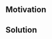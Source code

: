 <!--
Thank you for your Pull Request. Please provide a description above and review
the requirements below.

Bug fixes and new features should include tests.

Contributors guide: https://github.com/totodore/socketioxide/blob/main/CONTRIBUTING.md
-->

## Motivation

<!--
Explain the context and why you're making that change. What is the problem
you're trying to solve? In some cases there is not a problem and this can be
thought of as being the motivation for your change.
-->

## Solution

<!--
Summarize the solution and provide any necessary context needed to understand
the code change.
-->
